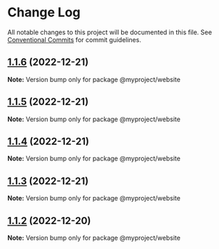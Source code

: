 # Change Log

All notable changes to this project will be documented in this file.
See [Conventional Commits](https://conventionalcommits.org) for commit guidelines.

## [1.1.6](https://github.com/sivasankar9/lerna-cra-webpack/compare/@myproject/website@1.1.5...@myproject/website@1.1.6) (2022-12-21)

**Note:** Version bump only for package @myproject/website





## [1.1.5](https://github.com/sivasankar9/lerna-cra-webpack/compare/@myproject/website@1.1.4...@myproject/website@1.1.5) (2022-12-21)

**Note:** Version bump only for package @myproject/website





## [1.1.4](https://github.com/sivasankar9/lerna-cra-webpack/compare/@myproject/website@1.1.3...@myproject/website@1.1.4) (2022-12-21)

**Note:** Version bump only for package @myproject/website





## [1.1.3](https://github.com/sivasankar9/lerna-cra-webpack/compare/@myproject/website@1.1.2...@myproject/website@1.1.3) (2022-12-21)

**Note:** Version bump only for package @myproject/website





## [1.1.2](https://github.com/sivasankar9/lerna-cra-webpack/compare/@myproject/website@1.1.1...@myproject/website@1.1.2) (2022-12-20)

**Note:** Version bump only for package @myproject/website
